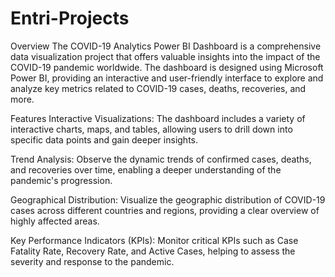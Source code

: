 # Entri-Projects

 Overview
The COVID-19 Analytics Power BI Dashboard is a comprehensive data visualization project that offers valuable insights into the impact of the COVID-19 pandemic worldwide. The dashboard is designed using Microsoft Power BI, providing an interactive and user-friendly interface to explore and analyze key metrics related to COVID-19 cases, deaths, recoveries, and more.


Features
Interactive Visualizations: The dashboard includes a variety of interactive charts, maps, and tables, allowing users to drill down into specific data points and gain deeper insights.


Trend Analysis:
Observe the dynamic trends of confirmed cases, deaths, and recoveries over time, enabling a deeper understanding of the pandemic's progression.


Geographical Distribution:
Visualize the geographic distribution of COVID-19 cases across different countries and regions, providing a clear overview of highly affected areas.


Key Performance Indicators (KPIs):
Monitor critical KPIs such as Case Fatality Rate, Recovery Rate, and Active Cases, helping to assess the severity and response to the pandemic.
